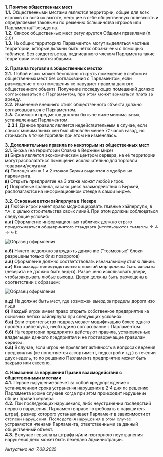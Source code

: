 **1. Понятие общественных мест**  
**1.1.** Общественными местами являются территории, общие для всех игроков по всей их высоте, несущие в себе общественную полезность и определяемые таковыми по решению большинства игроков или Парламента/Президента.  
**1.2.** Список общественных мест регулируется Общими правилами (п. 2.8)  
**1.3.** На общих территориях Парламентом могут выделяться частные территории, которые должны быть чётко обозначены с помощью табличек. Без свидетельства, подписанного членом Парламента такие территории считаются общими.  
  
**2. Правила торговли в общественных местах**  
**2.1.** Любой игрок может бесплатно открыть помещение в любом из общественных мест без согласования с Парламентом, если размещение этого помещения не нарушает правила данного общественного объекта. Получение последующих помещений должно согласовываться с Парламентом, при этом может взиматься плата за аренду.  
**2.2.** Изменение внешнего стиля общественного объекта должно согласовываться с Парламентом.  
**2.3.** Стоимости предметов должны быть не ниже минимальных, установленных Парламентом.  
&nbsp; **2.3.1.** Данное правило является недействительным в случае, если список минимальных цен был обновлён менее 72 часов назад, но стоимость в точке торговли при этом не изменялась.  
  
**3. Дополнительные правила по некоторым из общественных мест**  
**3.1.** Биржа (на территории Спавна в Верхнем мире)  
**а)** Биржа является экономическим центром сервера, на её территории могут располагаться помещения исключительно для торговли товарами/услугами.  
**б)** Помещения на 1 и 2 этажах Биржи выдаются с одобрения парламента.  
**в)** Открыть предприятие на 3 этаже может любой игрок.  
**г)** Подробные правила, касающиеся взаимодействия с Биржей, располагаются на информационном стенде в самой Бирже.  
  
**3.2. Основные ветки хайперлупа в Незере**  
**а)** Любой игрок имеет право модифицировать главные хайперлупы, в т.ч. с целью строительства своих линий. При этом должны соблюдаться следующие условия:  
**а.а)** Оформление информационных табличек должно строго придерживаться общепринятого стандарта 
(используются символы ↑ ↓ → ←):  
  
![Образец оформления](https://bortexel.ru/rules/signs.png)  
  
**а.б)** Ничего не должно затруднять движение ("тормозные" блоки разрешены только близ поворотов)  
**а.в)** Оформление должно соответствовать изначальному стилю линии.  
**а.г)** Все выходы непосредственно в нижний мир должны быть закрыты (незерита не должно быть видно). Разрешено использовать двери, чтобы закрывать любые выходы. Двери должны быть размещены в соответствии с образцом:  
  
![Образец оформления](https://bortexel.ru/rules/doors.png)  
  
**а.д)** Не должно быть мест, где возможен выезд за пределы дороги изо льда  
**б)** Каждый игрок имеет право открыть собственное предприятие на основных ветках хайперлупа при следующих условиях:  
**б.а)** Если строительство подразумевает модификацию более одного пролёта хайперлупа, необходимо согласование с Парламентом.  
**б.б)** На территории предприятия действуют правила, установленные владельцем данного предприятия и не противоречащие правилам сервера.  
**б.в)** В случае, если игрок не проявляет активность в вопросах ведения предприятия (не пополняется ассортимент, недострой и т.д.) в течении двух недель, то по решению Парламента предприятие может быть закрыто или снесено.  
  
**4. Наказания за нарушения Правил взаимодействия с общественными местами**  
**4.1.** Первое нарушение влечет за собой предупреждение с установлением срока устранения нарушения в 2-4 дня по решению Парламента кроме случаев когда при этом происходит нарушение общих правил сервера.  
**4.2.** При последующих нарушениях, либо неустранении последствий первого нарушения, Парламент вправе потребовать с нарушителя штраф, размер которого устанавливает Парламент в зависимости от степени нарушения. Последствия нарушения в этом случае устраняются членами Парламента, ответственными за данный общественный объект.  
**4.3.** В случае невыплаты штрафа и/или повторного неустранения нарушения дело может быть передано Администрации.  
  
*Актуально на 17.08.2020*
